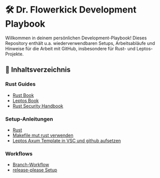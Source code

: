 # 🛠️ Dr. Flowerkick Development Playbook

Willkommen in deinem persönlichen Development-Playbook! Dieses Repository enthält u.a.
wiederverwendbaren Setups, Arbeitsabläufe und Hinweise für die Arbeit mit GitHub,
insbesondere für Rust- und Leptos-Projekte.

## 📁 Inhaltsverzeichnis

### Rust Guides

* [Rust Book](https://doc.rust-lang.org/book/)
* [Leptos Book](https://book.leptos.dev/01_introduction.html)
* [Rust Security Handbook](https://yevh.github.io/rust-security-handbook/)

### Setup-Anleitungen

* [Rust](setup/rust-setup.md)
* [Makefile mut rust verwenden](setup/make.md)
* [Leptos Axum Template in VSC und github aufsetzen](setup/leptos-template.md)

### Workflows

* [Branch-Workflow](workflows/branch-workflow.md)
* [release-please Setup](workflows/release-please.md)
